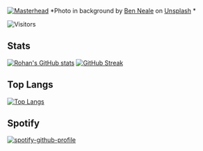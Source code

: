  [![Masterhead](https://github.com/rohan-ramakrishnan/rohan-ramakrishnan/blob/main/banner.png)](https://github.com/rohan-ramakrishnan)
 *Photo in background by <a href="https://unsplash.com/@ben_neale?utm_source=unsplash&utm_medium=referral&utm_content=creditCopyText">Ben Neale</a> on <a href="https://unsplash.com/s/photos/aesthetic?utm_source=unsplash&utm_medium=referral&utm_content=creditCopyText">Unsplash</a>
  * 

![Visitors](https://visitor-badge.laobi.icu/badge?page_id=rohan-ramakrishnan.rohan-ramakrishnan)

## Stats
[![Rohan's GitHub stats](https://github-readme-stats.vercel.app/api?username=rohan-ramakrishnan&count_private=true&show_icons=true&theme=gotham)](https://github.com/anuraghazra/github-readme-stats)
[![GitHub Streak](https://github-readme-streak-stats.herokuapp.com/?user=rohan-ramakrishnan)](https://git.io/streak-stats)

## Top Langs
[![Top Langs](https://github-readme-stats.vercel.app/api/top-langs/?username=rohan-ramakrishnan&count_private=true&show_icons=true&theme=gotham&layout=compact)](https://github.com/anuraghazra/github-readme-stats)

## Spotify
[![spotify-github-profile](https://spotify-github-profile.vercel.app/api/view?uid=pzvmi5fz1dxv1pjrprp8k5nv8&cover_image=true&theme=compact)](https://spotify-github-profile.vercel.app/api/view?uid=pzvmi5fz1dxv1pjrprp8k5nv8&redirect=true)

<!---
rohan-ramakrishnan/rohan-ramakrishnan is a ✨ special ✨ repository because its `README.md` (this file) appears on your GitHub profile.
You can click the Preview link to take a look at your changes.
--->
